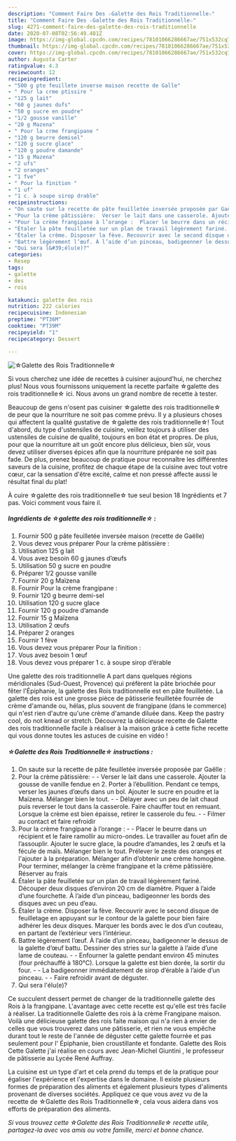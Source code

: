 ```yaml
---
description: "Comment Faire Des ☆Galette des Rois Traditionnelle☆"
title: "Comment Faire Des ☆Galette des Rois Traditionnelle☆"
slug: 4271-comment-faire-des-galette-des-rois-traditionnelle
date: 2020-07-08T02:56:49.481Z
image: https://img-global.cpcdn.com/recipes/78101066286667ae/751x532cq70/☆galette-des-rois-traditionnelle☆-photo-principale-de-la-recette.jpg
thumbnail: https://img-global.cpcdn.com/recipes/78101066286667ae/751x532cq70/☆galette-des-rois-traditionnelle☆-photo-principale-de-la-recette.jpg
cover: https://img-global.cpcdn.com/recipes/78101066286667ae/751x532cq70/☆galette-des-rois-traditionnelle☆-photo-principale-de-la-recette.jpg
author: Augusta Carter
ratingvalue: 4.3
reviewcount: 12
recipeingredient:
- "500 g pte feuillete inverse maison recette de Galle"
- " Pour la crme ptissire "
- "125 g lait"
- "60 g jaunes dufs"
- "50 g sucre en poudre"
- "1/2 gousse vanille"
- "20 g Mazena"
- " Pour la crme frangipane "
- "120 g beurre demisel"
- "120 g sucre glace"
- "120 g poudre damande"
- "15 g Mazena"
- "2 ufs"
- "2 oranges"
- "1 fve"
- " Pour la finition "
- "1 uf"
- "1 c. à soupe sirop drable"
recipeinstructions:
- "On saute sur la recette de pâte feuilletée inversée proposée par Gaëlle :"
- "Pour la crème pâtissière:  Verser le lait dans une casserole. Ajouter la gousse de vanille fendue en 2. Porter à l’ébullition. Pendant ce temps, verser les jaunes d’œufs dans un bol. Ajouter le sucre en poudre et la Maïzena. Mélanger bien le tout.   Délayer avec un peu de lait chaud puis reverser le tout dans la casserole. Faire chauffer tout en remuant. Lorsque la crème est bien épaisse, retirer le casserole du feu.   Filmer au contact et faire refroidir"
- "Pour la crème frangipane à l’orange :  Placer le beurre dans un récipient et le faire ramollir au micro-ondes. Le travailler au fouet afin de l’assouplir. Ajouter le sucre glace, la poudre d’amandes, les 2 œufs et la fécule de maïs. Mélanger bien le tout. Prélever le zeste des oranges et l&#39;ajouter à la préparation. Mélanger afin d’obtenir une crème homogène. Pour terminer, mélanger la crème frangipane et la crème pâtissière. Réserver au frais"
- "Étaler la pâte feuilletée sur un plan de travail légèrement fariné. Découper deux disques d’environ 20 cm de diamètre. Piquer à l’aide d’une fourchette. À l’aide d’un pinceau, badigeonner les bords des disques avec un peu d’eau."
- "Étaler la crème. Disposer la fève. Recouvrir avec le second disque de feuilletage en appuyant sur le contour de la galette pour bien faire adhérer les deux disques. Marquer les bords avec le dos d’un couteau, en partant de l’extérieur vers l’intérieur."
- "Battre légèrement l’œuf. À l’aide d’un pinceau, badigeonner le dessus de la galette d’œuf battu. Dessiner des stries sur la galette à l’aide d’une lame de couteau.   Enfourner la galette pendant environ 45 minutes (four préchauffé à 180°C). Lorsque la galette est bien dorée, la sortir du four.  La badigeonner immédiatement de sirop d’érable à l’aide d’un pinceau.  Faire refroidir avant de déguster."
- "Qui sera l&#39;élu(e)?"
categories:
- Resep
tags:
- galette
- des
- rois

katakunci: galette des rois 
nutrition: 222 calories
recipecuisine: Indonesian
preptime: "PT36M"
cooktime: "PT39M"
recipeyield: "1"
recipecategory: Dessert

---
```



![☆Galette des Rois Traditionnelle☆](https://img-global.cpcdn.com/recipes/78101066286667ae/751x532cq70/☆galette-des-rois-traditionnelle☆-photo-principale-de-la-recette.jpg)

Si vous cherchez une idée de recettes à cuisiner aujourd'hui, ne cherchez plus! Nous vous fournissons uniquement la recette parfaite ☆galette des rois traditionnelle☆ ici. Nous avons un grand nombre de recette à tester.

Beaucoup de gens n'osent pas cuisiner ☆galette des rois traditionnelle☆ de peur que la nourriture ne soit pas comme prévu. Il y a plusieurs choses qui affectent la qualité gustative de ☆galette des rois traditionnelle☆! Tout d'abord, du type d'ustensiles de cuisine, veillez toujours à utiliser des ustensiles de cuisine de qualité, toujours en bon état et propres. De plus, pour que la nourriture ait un goût encore plus délicieux, bien sûr, vous devez utiliser diverses épices afin que la nourriture préparée ne soit pas fade. De plus, prenez beaucoup de pratique pour reconnaître les différentes saveurs de la cuisine, profitez de chaque étape de la cuisine avec tout votre cœur, car la sensation d'être excité, calme et non pressé affecte aussi le résultat final du plat!

<!--inarticleads1-->

À cuire ☆galette des rois traditionnelle☆ tue seul besion 18 Ingrédients et 7 pas. Voici comment vous faire il.

##### Ingrédients de ☆galette des rois traditionnelle☆ :

1. Fournir 500 g pâte feuilletée inversée maison (recette de Gaëlle)
1. Vous devez vous préparer  Pour la crème pâtissière :
1. Utilisation 125 g lait
1. Vous avez besoin 60 g jaunes d’œufs
1. Utilisation 50 g sucre en poudre
1. Préparer 1/2 gousse vanille
1. Fournir 20 g Maïzena
1. Fournir  Pour la crème frangipane :
1. Fournir 120 g beurre demi-sel
1. Utilisation 120 g sucre glace
1. Fournir 120 g poudre d’amande
1. Fournir 15 g Maïzena
1. Utilisation 2 œufs
1. Préparer 2 oranges
1. Fournir 1 fève
1. Vous devez vous préparer  Pour la finition :
1. Vous avez besoin 1 œuf
1. Vous devez vous préparer 1 c. à soupe sirop d’érable


Une galette des rois traditionnelle A part dans quelques régions méridionales (Sud-Ouest, Provence) qui préfèrent la pâte briochée pour fêter l&#39;Épiphanie, la galette des Rois traditionnelle est en pâte feuilletée. La galette des rois est une grosse pièce de pâtisserie feuilletée fourrée de crème d&#39;amande ou, hélas, plus souvent de frangipane (dans le commerce) qui n&#39;est rien d&#39;autre qu&#39;une crème d&#39;amande diluée dans. Keep the pastry cool, do not knead or stretch. Découvrez la délicieuse recette de Galette des rois traditionnelle facile à réaliser à la maison grâce à cette fiche recette qui vous donne toutes les astuces de cuisine en vidéo ! 

<!--inarticleads2-->

##### ☆Galette des Rois Traditionnelle☆ instructions :

1. On saute sur la recette de pâte feuilletée inversée proposée par Gaëlle :
1. Pour la crème pâtissière: -  - Verser le lait dans une casserole. Ajouter la gousse de vanille fendue en 2. Porter à l’ébullition. Pendant ce temps, verser les jaunes d’œufs dans un bol. Ajouter le sucre en poudre et la Maïzena. Mélanger bien le tout.  -  - Délayer avec un peu de lait chaud puis reverser le tout dans la casserole. Faire chauffer tout en remuant. Lorsque la crème est bien épaisse, retirer le casserole du feu.  -  - Filmer au contact et faire refroidir
1. Pour la crème frangipane à l’orange : -  - Placer le beurre dans un récipient et le faire ramollir au micro-ondes. Le travailler au fouet afin de l’assouplir. Ajouter le sucre glace, la poudre d’amandes, les 2 œufs et la fécule de maïs. Mélanger bien le tout. Prélever le zeste des oranges et l&#39;ajouter à la préparation. Mélanger afin d’obtenir une crème homogène. Pour terminer, mélanger la crème frangipane et la crème pâtissière. Réserver au frais
1. Étaler la pâte feuilletée sur un plan de travail légèrement fariné. Découper deux disques d’environ 20 cm de diamètre. Piquer à l’aide d’une fourchette. À l’aide d’un pinceau, badigeonner les bords des disques avec un peu d’eau.
1. Étaler la crème. Disposer la fève. Recouvrir avec le second disque de feuilletage en appuyant sur le contour de la galette pour bien faire adhérer les deux disques. Marquer les bords avec le dos d’un couteau, en partant de l’extérieur vers l’intérieur.
1. Battre légèrement l’œuf. À l’aide d’un pinceau, badigeonner le dessus de la galette d’œuf battu. Dessiner des stries sur la galette à l’aide d’une lame de couteau.  -  - Enfourner la galette pendant environ 45 minutes (four préchauffé à 180°C). Lorsque la galette est bien dorée, la sortir du four. -  - La badigeonner immédiatement de sirop d’érable à l’aide d’un pinceau. -  - Faire refroidir avant de déguster.
1. Qui sera l&#39;élu(e)?


Ce succulent dessert permet de changer de la traditionnelle galette des Rois à la frangipane. L&#39;avantage avec cette recette est qu&#39;elle est très facile à réaliser. La traditionnelle Galette des rois à la crème Frangipane maison. Voilà une délicieuse galette des rois faite maison qui n&#39;a rien à envier de celles que vous trouverez dans une pâtisserie, et rien ne vous empêche durant tout le reste de l&#39;année de déguster cette galette fourrée et pas seulement pour l&#39; Épiphanie, bien croustillante et fondante. Galette des Rois Cette Galette j&#39;ai réalise en cours avec Jean-Michel Giuntini , le professeur de pâtisserie au Lycée René Auffray. 

<!--inarticleads1-->

<p>
La cuisine est un type d'art et cela prend du temps et de la pratique pour égaliser l'expérience et l'expertise dans le domaine. Il existe plusieurs formes de préparation des aliments et également plusieurs types d'aliments provenant de diverses sociétés. Appliquez ce que vous avez vu de la recette de ☆Galette des Rois Traditionnelle☆, cela vous aidera dans vos efforts de préparation des aliments.
</p>

<p>
<i>Si vous trouvez cette ☆Galette des Rois Traditionnelle☆ recette utile, partagez-la avec vos amis ou votre famille, merci et bonne chance.</i>
</p>
